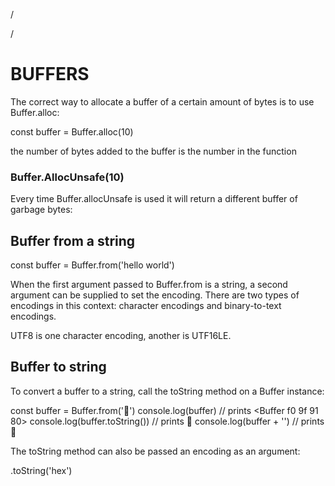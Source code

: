 /



/

# BUFFERS

The correct way to allocate a
buffer of a certain amount of bytes is to use Buffer.alloc:

const buffer = Buffer.alloc(10)

the number of bytes
added to the buffer is the number in
the function

### Buffer.AllocUnsafe(10)

Every time Buffer.allocUnsafe is used it
will return a different buffer of garbage bytes:


## Buffer from a string

const buffer = Buffer.from('hello world')

When the first argument passed to Buffer.from is a string, a second argument can be supplied to set the encoding. There are two types of encodings in this context: character encodings and binary-to-text encodings.

UTF8 is one character encoding, another is UTF16LE.

## Buffer to string

To convert a buffer to a string, call the toString method on a Buffer instance:

const buffer = Buffer.from('👀')
console.log(buffer) // prints <Buffer f0 9f 91 80>
console.log(buffer.toString()) // prints 👀
console.log(buffer + '') // prints 👀
 

 The toString method can also be passed an encoding as an argument:

 .toString('hex')


 


